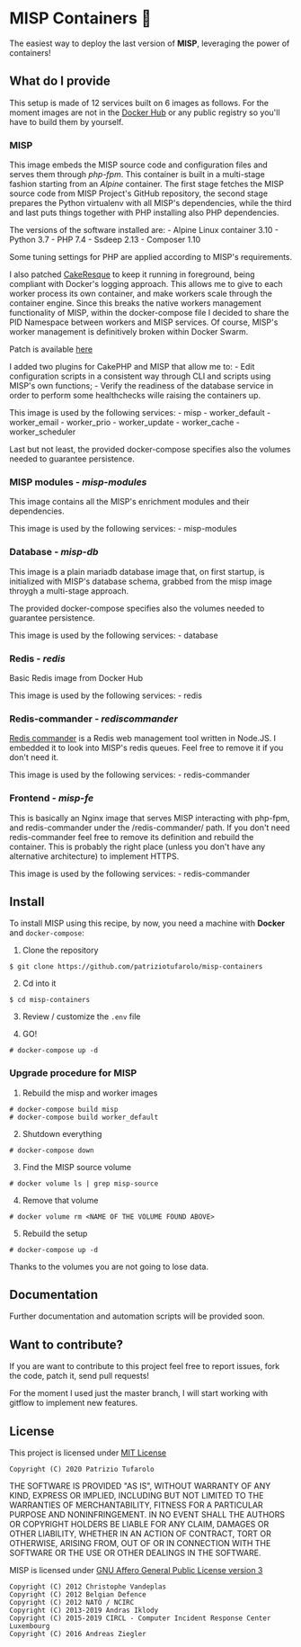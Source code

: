 # MISP Containers 🐋

The easiest way to deploy the last version of **MISP**, leveraging the power of containers!

## What do I provide

This setup is made of 12 services built on 6 images as follows.
For the moment images are not in the [Docker Hub](https://hub.docker.com/) or any public registry so you'll have to build them by yourself.

### MISP
This image embeds the MISP source code and configuration files and serves them through *php-fpm*. This container is built in a multi-stage fashion starting from an *Alpine* container.
The first stage fetches the MISP source code from MISP Project's GitHub repository, the second stage prepares the Python virtualenv with all MISP's dependencies, while the third and last puts things together with PHP installing also PHP dependencies.

The versions of the software installed are:
    - Alpine Linux container 3.10
    - Python 3.7
    - PHP 7.4
    - Ssdeep 2.13
    - Composer 1.10

Some tuning settings for PHP are applied according to MISP's requirements.

I also patched [CakeResque](https://cakeresque.kamisama.me/) to keep it running in foreground, being compliant with Docker's logging approach.
This allows me to give to each worker process its own container, and make workers scale through the container engine.
Since this breaks the native workers management functionality of MISP, within the docker-compose file I decided to share the PID Namespace between workers and MISP services.
Of course, MISP's worker management is definitively broken within Docker Swarm.

Patch is available [here](https://github.com/patriziotufarolo/misp-containers/blob/master/misp/01-cakeresque.patch)

I added two plugins for CakePHP and MISP that allow me to:
    - Edit configuration scripts in a consistent way through CLI and scripts using MISP's own functions;
    - Verify the readiness of the database service in order to perform some healthchecks wille raising the containers up.

This image is used by the following services:
    - misp 
    - worker\_default
    - worker\_email
    - worker\_prio
    - worker\_update
    - worker\_cache
    - worker\_scheduler

Last but not least, the provided docker-compose specifies also the volumes needed to guarantee persistence.

### MISP modules - *misp-modules*
This image contains all the MISP's enrichment modules and their dependencies.

This image is used by the following services:
    - misp-modules

### Database - *misp-db*
This image is a plain mariadb database image that, on first startup, is initialized with MISP's database schema, grabbed from the misp image throygh a multi-stage approach.

The provided docker-compose specifies also the volumes needed to guarantee persistence.

This image is used by the following services:
    - database

### Redis - *redis*
Basic Redis image from Docker Hub

This image is used by the following services:
    - redis

### Redis-commander - *rediscommander*
[Redis commander](https://github.com/joeferner/redis-commander) is a Redis web management tool written in Node.JS. I embedded it to look into MISP's redis queues. Feel free to remove it if you don't need it. 

This image is used by the following services:
    - redis-commander

### Frontend - *misp-fe*
This is basically an Nginx image that serves MISP interacting with php-fpm, and redis-commander under the /redis-commander/ path. 
If you don't need redis-commander feel free to remove its definition and rebuild the container.
This is probably the right place (unless you don't have any alternative architecture) to implement HTTPS.

This image is used by the following services:
    - redis-commander

## Install
To install MISP using this recipe, by now, you need a machine with **Docker**  and `docker-compose`:

1) Clone the repository

```
$ git clone https://github.com/patriziotufarolo/misp-containers
```

2) Cd into it

```
$ cd misp-containers
```

3) Review / customize the `.env` file

4) GO!

```
# docker-compose up -d
```
### Upgrade procedure for MISP

1) Rebuild the misp and worker images

```
# docker-compose build misp
# docker-compose build worker_default
```

2) Shutdown everything
```
# docker-compose down
```

3) Find the MISP source volume

```
# docker volume ls | grep misp-source
```

4) Remove that volume
```
# docker volume rm <NAME OF THE VOLUME FOUND ABOVE>
```

5) Rebuild the setup
```
# docker-compose up -d
```

Thanks to the volumes you are not going to lose data.

## Documentation

Further documentation and automation scripts will be provided soon.

## Want to contribute?

If you are want to contribute to this project feel free to report issues, fork the code, patch it, send pull requests!

For the moment I used just the master branch, I will start working with gitflow to implement new features.

## License

This project is licensed under [MIT License](https://opensource.org/licenses/MIT)

    Copyright (C) 2020 Patrizio Tufarolo

THE SOFTWARE IS PROVIDED "AS IS", WITHOUT WARRANTY OF ANY KIND, EXPRESS OR IMPLIED, INCLUDING BUT NOT LIMITED TO THE WARRANTIES OF MERCHANTABILITY, FITNESS FOR A PARTICULAR PURPOSE AND NONINFRINGEMENT. IN NO EVENT SHALL THE AUTHORS OR COPYRIGHT HOLDERS BE LIABLE FOR ANY CLAIM, DAMAGES OR OTHER LIABILITY, WHETHER IN AN ACTION OF CONTRACT, TORT OR OTHERWISE, ARISING FROM, OUT OF OR IN CONNECTION WITH THE SOFTWARE OR THE USE OR OTHER DEALINGS IN THE SOFTWARE.

MISP is licensed under [GNU Affero General Public License version 3](http://www.gnu.org/licenses/agpl-3.0.html)

    Copyright (C) 2012 Christophe Vandeplas
    Copyright (C) 2012 Belgian Defence
    Copyright (C) 2012 NATO / NCIRC
    Copyright (C) 2013-2019 Andras Iklody
    Copyright (C) 2015-2019 CIRCL - Computer Incident Response Center Luxembourg
    Copyright (C) 2016 Andreas Ziegler
